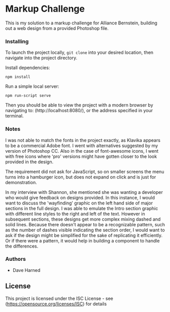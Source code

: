 # Markup Challenge

This is my solution to a markup challenge for Alliance Bernstein, building out a web design from a provided Photoshop file.

### Installing

To launch the project locally, `git clone` into your desired location, then navigate into the project directory.

Install dependencies:

```
npm install
```

Run a simple local server:

```
npm run-script serve
```

Then you should be able to view the project with a modern browser by navigating to: (http://localhost:8080/), or the address specified in your terminal.

### Notes

I was not able to match the fonts in the project exactly, as Klavika appears to be a commercial Adobe font. I went with alternatives suggested by my version of Photoshop CC. Also in the case of font-awesome icons, I went with free icons where 'pro' versions might have gotten closer to the look provided in the design.

The requirement did not ask for JavaScript, so on smaller screens the menu turns into a hamburger icon, but does not expand on click and is just for demonstration.

In my interview with Shannon, she mentioned she was wanting a developer who would give feedback on designs provided. In this instance, I would want to discuss the 'wayfinding' graphic on the left hand side of major sections in the full design. I was able to emulate the Intro section graphic with different line styles to the right and left of the text. However in subsequent sections, these designs get more complex mixing dashed and solid lines. Because there doesn't appear to be a recognizable pattern, such as the number of dashes visible indicating the section order, I would want to ask if the design might be simplified for the sake of replicating it efficiently. Or if there were a pattern, it would help in building a component to handle the differences.

### Authors

- Dave Harned

## License

This project is licensed under the ISC License - see (https://opensource.org/licenses/ISC) for details
